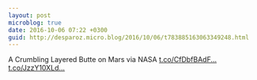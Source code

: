 ```yaml
---
layout: post
microblog: true
date: 2016-10-06 07:22 +0300
guid: http://desparoz.micro.blog/2016/10/06/t783885163063349248.html
---
```

A Crumbling Layered Butte on Mars   via NASA [t.co/CfDbfBAdF...](https://t.co/CfDbfBAdFM) [t.co/JzzY10XLd...](https://t.co/JzzY10XLdt)
